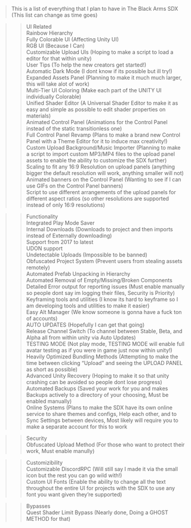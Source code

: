 > This is a list of everything that I plan to have in The Black Arms SDX (This list can change as time goes)

>>UI Related  
>Rainbow Hierarchy  
>Fully Colorable UI (Affecting Unity UI)  
>RGB UI (Because I Can)  
>Customizable Upload UIs (Hoping to make a script to load a editor for that within unity)  
>User Tips (To help the new creators get started!)  
>Automatic Dark Mode (I dont know if its possible but ill try!)  
>Expanded Assets Panel (Planning to make it much much larger, this will take alot of work)  
>Multi-Tier UI Coloring (Make each part of the UNITY UI individually Colorable)  
>Unified Shader Editor (A Universal Shader Editor to make it as easy and simple as possible to edit shader properties on materials)  
>Animated Control Panel (Animations for the Control Panel instead of the static transitionless one)  
>Full Control Panel Revamp (Plans to make a brand new Control Panel with a Theme Editor for it to induce max creativity!)  
>Custom Upload Background/Music Importer (Planning to make a script to import custom MP3/MP4 files to the upload panel assets to enable the ability to customize the SDX further)  
>Scaling to fit any 16:9 Resolution on upload panels (anything bigger the default resolution will work, anything smaller will not)  
>Animated banners on the Control Panel (Wanting to see if I can use GIFs on the Control Panel banners)  
>Script to use different arrangements of the upload panels for different aspect ratios (so other resolutions are supported instead of only 16:9 resolutions)  

>>Functionality  
>Integrated Play Mode Saver  
>Internal Downloads (Downloads to project and then imports instead of Externally downloading)  
>Support from 2017 to latest  
>UDON support  
>Undetectable Uploads (Impossible to be banned)  
>Obfuscated Project System (Prevent users from stealing assets remotely)  
>Automated Prefab Unpacking in Hierarchy  
>Automated Removal of Empty/Missing/Broken Components  
>Detailed Error output for reporting issues (Must enable manually so people dont say im logging their files, Security is Priority)  
>Keyframing tools and utilities (I know its hard to keyframe so I am developing tools and utilities to make it easier)  
>Easy Alt Manager (We know someone is gonna have a fuck ton of accounts)  
>AUTO UPDATES (Hopefully I can get that going)  
>Release Channel Switch (To channel between Stable, Beta, and Alpha all from within unity via Auto Updates)  
>TESTING MODE (Not play mode, TESTING MODE will enable full avatar testing as if you were in game just now within unity!)  
>Heavily Optimized Bundling Methods (Attempting to make the time between clicking “Upload” and seeing the UPLOAD PANEL as short as possible)  
>Advanced Unity Recovery (Hoping to make it so that unity crashing can be avoided so people dont lose progress)  
>Automated Backups (Saved your work for you and makes Backups actively to a directory of your choosing, Must be enabled manually)  
>Online Systems (Plans to make the SDX have its own online service to share themes and configs, Help each other, and to Sync Settings between devices, Most likely will require you to make a separate account for this to work  

>>Security  
>Obfuscated Upload Method (For those who want to protect their work, Must enable manully)  

>>Customizibility  
>Customizable DiscordRPC (Will still say I made it via the small icon but the rest you can go wild with!)  
>Custom UI Fonts (Enable the ability to change all the text throughout the entire UI for projects with the SDX to use any font you want given they’re supported)  

>>Bypasses  
>Quest Shader Limit Bypass (Nearly done, Doing a GHOST METHOD for that)
